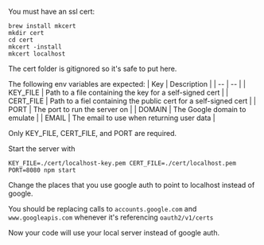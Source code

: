 You must have an ssl cert:

```
brew install mkcert
mkdir cert
cd cert
mkcert -install
mkcert localhost
```

The cert folder is gitignored so it's safe to put here.

The following env variables are expected:
| Key | Description |
| -- | -- |
| KEY_FILE | Path to a file containing the key for a self-signed cert |
| CERT_FILE | Path to a fiel containing the public cert for a self-signed cert |
| PORT | The port to run the server on |
| DOMAIN | The Google domain to emulate |
| EMAIL | The email to use when returning user data |

Only KEY_FILE, CERT_FILE, and PORT are required.

Start the server with 
```
KEY_FILE=./cert/localhost-key.pem CERT_FILE=./cert/localhost.pem PORT=8080 npm start
```

Change the places that you use google auth to point to localhost instead of google.

You should be replacing calls to `accounts.google.com` and `www.googleapis.com` whenever it's referencing `oauth2/v1/certs`

Now your code will use your local server instead of google auth.